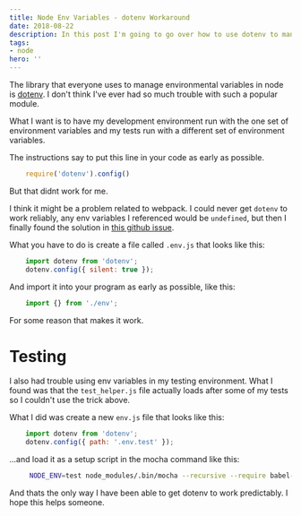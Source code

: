 ```yaml
---
title: Node Env Variables - dotenv Workaround
date: 2018-08-22
description: In this post I'm going to go over how to use dotenv to manage your environmental variables in node.
tags:
- node
hero: ''
---
```

The library that everyone uses to manage environmental variables in node is [dotenv](https://www.npmjs.com/package/dotenv "https://www.npmjs.com/package/dotenv"). I don't think I've ever had so much trouble with such a popular module.

What I want is to have my development environment run with the one set of environment variables and my tests run with a different set of environment variables.


The instructions say to put this line in your code as early as possible.

```js
    require('dotenv').config()
```

But that didnt work for me.

I think it might be a problem related to webpack. I could never get `dotenv` to work reliably, any env variables I referenced would be `undefined`, but then I finally found the solution in [this github issue](https://github.com/motdotla/dotenv/issues/133#issuecomment-255298822 "https://github.com/motdotla/dotenv/issues/133#issuecomment-255298822").

What you have to do is create a file called `.env.js` that looks like this:

```js
    import dotenv from 'dotenv';
    dotenv.config({ silent: true });
```

And import it into your program as early as possible, like this:

```js
    import {} from './env';
```

For some reason that makes it work.

# Testing

I also had trouble using env variables in my testing environment. What I found was that the `test_helper.js` file actually loads after some of my tests so I couldn't use the trick above.

What I did was create a new `env.js` file that looks like this:

```js
    import dotenv from 'dotenv';
    dotenv.config({ path: '.env.test' });
```

...and load it as a setup script in the mocha command like this:

```bash
     NODE_ENV=test node_modules/.bin/mocha --recursive --require babel-core/register --require ./test/env.js --exit
```

And thats the only way I have been able to get dotenv to work predictably. I hope this helps someone.